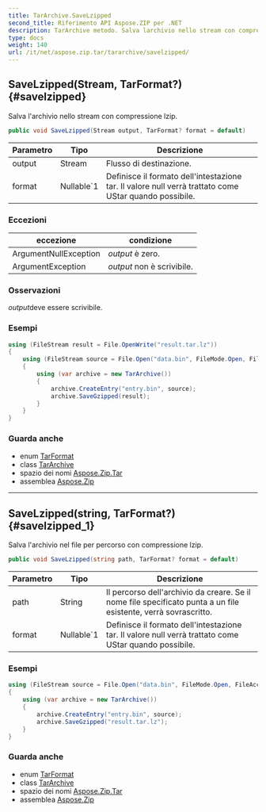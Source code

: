 ```yaml
---
title: TarArchive.SaveLzipped
second_title: Riferimento API Aspose.ZIP per .NET
description: TarArchive metodo. Salva larchivio nello stream con compressione lzip.
type: docs
weight: 140
url: /it/net/aspose.zip.tar/tararchive/savelzipped/
---
```

## SaveLzipped(Stream, TarFormat?) {#savelzipped}

Salva l'archivio nello stream con compressione lzip.

```csharp
public void SaveLzipped(Stream output, TarFormat? format = default)
```

| Parametro | Tipo | Descrizione |
| --- | --- | --- |
| output | Stream | Flusso di destinazione. |
| format | Nullable`1 | Definisce il formato dell'intestazione tar. Il valore null verrà trattato come UStar quando possibile. |

### Eccezioni

| eccezione | condizione |
| --- | --- |
| ArgumentNullException | *output* è zero. |
| ArgumentException | *output* non è scrivibile. |

### Osservazioni

*output*deve essere scrivibile.

### Esempi

```csharp
using (FileStream result = File.OpenWrite("result.tar.lz"))
{
    using (FileStream source = File.Open("data.bin", FileMode.Open, FileAccess.Read))
    {
        using (var archive = new TarArchive())
        {
            archive.CreateEntry("entry.bin", source);
            archive.SaveGzipped(result);
        }
    }
}
```

### Guarda anche

* enum [TarFormat](../../tarformat/)
* class [TarArchive](../)
* spazio dei nomi [Aspose.Zip.Tar](../../tararchive/)
* assemblea [Aspose.Zip](../../../)

---

## SaveLzipped(string, TarFormat?) {#savelzipped_1}

Salva l'archivio nel file per percorso con compressione lzip.

```csharp
public void SaveLzipped(string path, TarFormat? format = default)
```

| Parametro | Tipo | Descrizione |
| --- | --- | --- |
| path | String | Il percorso dell'archivio da creare. Se il nome file specificato punta a un file esistente, verrà sovrascritto. |
| format | Nullable`1 | Definisce il formato dell'intestazione tar. Il valore null verrà trattato come UStar quando possibile. |

### Esempi

```csharp
using (FileStream source = File.Open("data.bin", FileMode.Open, FileAccess.Read))
{
    using (var archive = new TarArchive())
    {
        archive.CreateEntry("entry.bin", source);
        archive.SaveGzipped("result.tar.lz");
    }
}
```

### Guarda anche

* enum [TarFormat](../../tarformat/)
* class [TarArchive](../)
* spazio dei nomi [Aspose.Zip.Tar](../../tararchive/)
* assemblea [Aspose.Zip](../../../)


